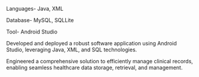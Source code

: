 Languages- Java, XML

Database- MySQL, SQLLite

Tool- Android Studio

Developed and deployed a robust software application using Android Studio, leveraging Java, XML, and SQL technologies.

Engineered a comprehensive solution to efficiently manage clinical records, enabling seamless healthcare data storage, retrieval, and management.
